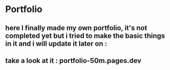 # Portfolio

## here I finally made my own portfolio, it's not completed yet but i tried to make the basic things in it and i will update it later on :

## take a look at it : portfolio-50m.pages.dev

